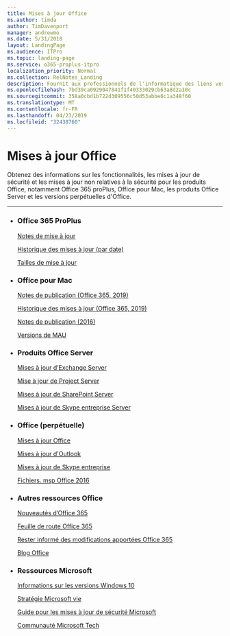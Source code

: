 ```yaml
---
title: Mises à jour Office
ms.author: timda
author: TimDavenport
manager: andrewmo
ms.date: 5/31/2018
layout: LandingPage
ms.audience: ITPro
ms.topic: landing-page
ms.service: o365-proplus-itpro
localization_priority: Normal
ms.collection: RelNotes_Landing
description: Fournit aux professionnels de l'informatique des liens vers du contenu Office version pour Office 365 proPlus, Office pour Mac, les produits perpétuelles Office et les produits Office Server
ms.openlocfilehash: 7bd39ca0929047841f1f40333029cb63a8d2a10c
ms.sourcegitcommit: 358a0cbd1b722d309556c50d53abbe6c1a348f60
ms.translationtype: MT
ms.contentlocale: fr-FR
ms.lasthandoff: 04/23/2019
ms.locfileid: "32438760"
---
```

# <a name="office-updates"></a>Mises à jour Office

  
Obtenez des informations sur les fonctionnalités, les mises à jour de sécurité et les mises à jour non relatives à la sécurité pour les produits Office, notamment Office 365 proPlus, Office pour Mac, les produits Office Server et les versions perpétuelles d'Office.
  

---

<ul class="panelContent cardsW">
    <li>
        <div class="cardSize">
            <div class="cardPadding">
                <div class="card">
                    <div class="cardText">
                        <h3>Office 365 ProPlus</h3>
                        <p><a href="release-notes-office365-proplus.md">Notes de mise à jour</a></p>
                        <p><a href="update-history-office365-proplus-by-date.md">Historique des mises à jour (par date)</a></p>
                        <p><a href="download-sizes-office365-proplus-updates.md">Tailles de mise à jour</a></p>
                    </div>
                </div>
            </div>
        </div>
    </li>
    <li>
        <div class="cardSize">
            <div class="cardPadding">
                <div class="card">
                    <div class="cardText">
                        <h3>Office pour Mac</h3>
                        <p><a href="release-notes-office-for-mac.md">Notes de publication (Office 365, 2019)</a></p>
                        <p><a href="update-history-office-for-mac.md">Historique des mises à jour (Office 365, 2019)</a></p>
                        <p><a href="release-notes-office-2016-mac.md">Notes de publication (2016)</a></p>
                        <p><a href="release-history-microsoft-autoupdate.md">Versions de MAU</a></p>
                     </div>
                </div>
            </div>
        </div>
    </li>
    <li>
        <div class="cardSize">
            <div class="cardPadding">
                <div class="card">
                    <div class="cardText">
                        <h3>Produits Office Server</h3>
                        <p><a href="https://docs.microsoft.com/Exchange/new-features/build-numbers-and-release-dates">Mises à jour d’Exchange Server</a></p>
                        <p><a href="project-server-updates.md">Mise à jour de Project Server</a></p>
                        <p><a href="sharepoint-updates.md">Mises à jour de SharePoint Server</a></p>
                        <p><a href="https://docs.microsoft.com/SkypeForBusiness/sfb-server-updates">Mises à jour de Skype entreprise Server</a></p>
               </div>
                </div>
            </div>
        </div> 
    </li>
</ul>  


<ul class="panelContent cardsW">
    <li>
        <div class="cardSize">
            <div class="cardPadding">
                <div class="card">
                    <div class="cardText">
                        <h3>Office (perpétuelle)</h3>
                            <p><a href="office-updates-msi.md">Mises à jour Office</a></p>
                            <p><a href="outlook-updates-msi.md">Mises à jour d'Outlook</a></p>
                            <p><a href="https://docs.microsoft.com/SkypeForBusiness/sfb-client-updates">Mises à jour de Skype entreprise</a></p>
                            <p><a href="msp-files-office-2016.md">Fichiers. msp Office 2016</a></p>
                    </div>
                </div>
            </div>
        </div>
    </li>
    <li>
        <div class="cardSize">
            <div class="cardPadding">
                <div class="card">
                    <div class="cardText">
                        <h3>Autres ressources Office</h3>
                            <p><a href="https://support.office.com/article/95c8d81d-08ba-42c1-914f-bca4603e1426">Nouveautés d’Office 365</a></p>
                            <p><a href="https://www.microsoft.com/microsoft-365/roadmap?rtc=2&filters=O365">Feuille de route Office 365</a></p>
                            <p><a href="https://support.office.com/article/719f4904-cbdd-4889-a0cf-fbd7837dfecd">Rester informé des modifications apportées Office 365</a></p>
                            <p><a href="https://www.microsoft.com/microsoft-365/blog/office/">Blog Office</a></p>
                    </div>
                </div>
            </div>
        </div>
    </li>
    <li>
        <div class="cardSize">
            <div class="cardPadding">
                <div class="card">
                    <div class="cardText">
                        <h3>Ressources Microsoft</h3>
                            <p><a href="https://www.microsoft.com/itpro/windows-10/release-information">Informations sur les versions Windows 10</a></p>
                            <p><a href="https://support.microsoft.com/lifecycle">Stratégie Microsoft vie</a></p>
                            <p><a href="https://portal.msrc.microsoft.com/">Guide pour les mises à jour de sécurité Microsoft</a></p>
                            <p><a href="https://techcommunity.microsoft.com/">Communauté Microsoft Tech</a></p>
                    </div>
                </div>
            </div>
        </div>
    </li>
</ul>  
